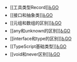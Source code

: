 - [[工具类型Record]][♿GO](https://github.com/FourteenD/Note/blob/main/技术/语言/TypeScript/工具类型Record.md)
- [[接口和抽象类]][♿GO](https://github.com/FourteenD/Note/blob/main/技术/语言/TypeScript/接口和抽象类.md)
- [[元组和数组的区别]][♿GO](https://github.com/FourteenD/Note/blob/main/技术/语言/TypeScript/元组和数组的区别.md)
- [[any和unknown的区别]][♿GO](https://github.com/FourteenD/Note/blob/main/技术/语言/TypeScript/any和unknown的区别.md)
- [[interface和type的区别]][♿GO](https://github.com/FourteenD/Note/blob/main/技术/语言/TypeScript/interface和type的区别.md)
- [[TypeScript基础类型]][♿GO](https://github.com/FourteenD/Note/blob/main/技术/语言/TypeScript/TypeScript基础类型.md)
- [[void和never区别]][♿GO](https://github.com/FourteenD/Note/blob/main/技术/语言/TypeScript/void和never区别.md)

